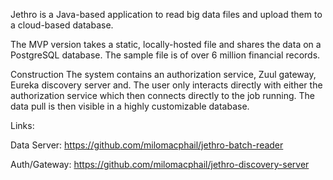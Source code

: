 Jethro is a Java-based application to read big data files and upload them to a cloud-based database.

The MVP version takes a static, locally-hosted file and shares the data on a PostgreSQL database. The sample file is of over 6 million financial records.

Construction
The system contains an authorization service, Zuul gateway, Eureka discovery server and. The user only interacts directly with either the authorization service which then connects directly to the job running. The data pull is then visible in a highly customizable database.


Links:

Data Server: https://github.com/milomacphail/jethro-batch-reader

Auth/Gateway: https://github.com/milomacphail/jethro-discovery-server
